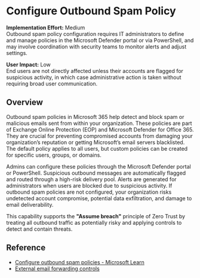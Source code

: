 # Configure Outbound Spam Policy

**Implementation Effort:** Medium  
Outbound spam policy configuration requires IT administrators to define and manage policies in the Microsoft Defender portal or via PowerShell, and may involve coordination with security teams to monitor alerts and adjust settings.

**User Impact:** Low  
End users are not directly affected unless their accounts are flagged for suspicious activity, in which case administrative action is taken without requiring broad user communication.

## Overview

Outbound spam policies in Microsoft 365 help detect and block spam or malicious emails sent from within your organization. These policies are part of Exchange Online Protection (EOP) and Microsoft Defender for Office 365. They are crucial for preventing compromised accounts from damaging your organization’s reputation or getting Microsoft’s email servers blacklisted. The default policy applies to all users, but custom policies can be created for specific users, groups, or domains.

Admins can configure these policies through the Microsoft Defender portal or PowerShell. Suspicious outbound messages are automatically flagged and routed through a high-risk delivery pool. Alerts are generated for administrators when users are blocked due to suspicious activity. If outbound spam policies are not configured, your organization risks undetected account compromise, potential data exfiltration, and damage to email deliverability.

This capability supports the **"Assume breach"** principle of Zero Trust by treating all outbound traffic as potentially risky and applying controls to detect and contain threats.

## Reference

- [Configure outbound spam policies - Microsoft Learn](https://learn.microsoft.com/en-us/defender-office-365/outbound-spam-policies-configure)  
- [External email forwarding controls](https://learn.microsoft.com/en-us/defender-office-365/outbound-spam-policies-external-email-forwarding)
